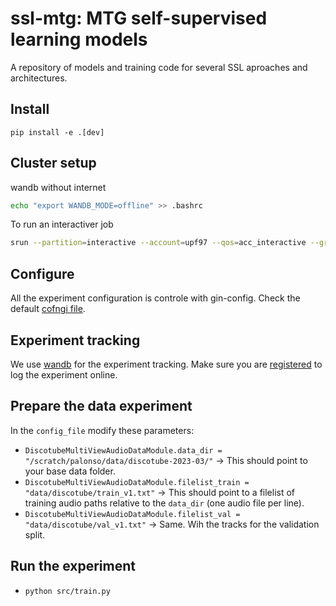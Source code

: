 # ssl-mtg: MTG self-supervised learning models

A repository of models and training code for several SSL aproaches and architectures.

## Install

```
pip install -e .[dev]
```

## Cluster setup 

wandb without internet
```bash
echo "export WANDB_MODE=offline" >> .bashrc 
```

To run an interactiver job
```bash
srun --partition=interactive --account=upf97 --qos=acc_interactive --gres=gpu:1  srun --partition=interactive --account=upf97 --qos=acc_interactive --gres=gpu:1 --cpus-per-task=20 --time=02:00:00 --pty /bin/bash
```



## Configure

All the experiment configuration is controle with gin-config.
Check the default [cofngi file](cfg/config.gin).


## Experiment tracking

We use [wandb](https://docs.wandb.ai/) for the experiment tracking.
Make sure you are [registered](https://docs.wandb.ai/quickstart#2-log-in-to-wb) to log the experiment online.


## Prepare the data experiment
In the `config_file` modify these parameters:

- `DiscotubeMultiViewAudioDataModule.data_dir = "/scratch/palonso/data/discotube-2023-03/"` -> This should point to your base data folder.
- `DiscotubeMultiViewAudioDataModule.filelist_train = "data/discotube/train_v1.txt"` -> This should point to a filelist of training audio paths relative to the `data_dir` (one audio file per line).
- `DiscotubeMultiViewAudioDataModule.filelist_val = "data/discotube/val_v1.txt"` -> Same. Wih the tracks for the validation split.


## Run the experiment

- `python src/train.py`
